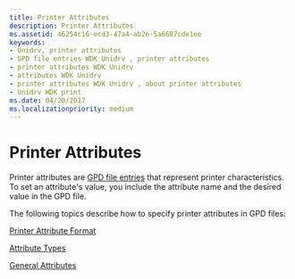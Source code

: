 ```yaml
---
title: Printer Attributes
description: Printer Attributes
ms.assetid: 46254c16-ecd3-47a4-ab2e-5a6687cde1ee
keywords:
- Unidrv, printer attributes
- GPD file entries WDK Unidrv , printer attributes
- printer attributes WDK Unidrv
- attributes WDK Unidrv
- printer attributes WDK Unidrv , about printer attributes
- Unidrv WDK print
ms.date: 04/20/2017
ms.localizationpriority: medium
---
```


# Printer Attributes





Printer attributes are [GPD file entries](gpd-file-entries.md) that represent printer characteristics. To set an attribute's value, you include the attribute name and the desired value in the GPD file.

The following topics describe how to specify printer attributes in GPD files:

[Printer Attribute Format](printer-attribute-format.md)

[Attribute Types](attribute-types.md)

[General Attributes](general-attributes.md)

 

 




